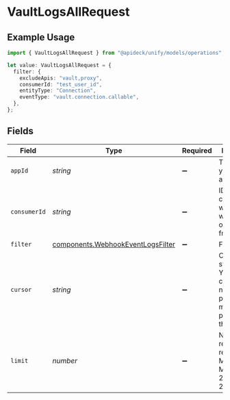 # VaultLogsAllRequest

## Example Usage

```typescript
import { VaultLogsAllRequest } from "@apideck/unify/models/operations";

let value: VaultLogsAllRequest = {
  filter: {
    excludeApis: "vault,proxy",
    consumerId: "test_user_id",
    entityType: "Connection",
    eventType: "vault.connection.callable",
  },
};
```

## Fields

| Field                                                                                                            | Type                                                                                                             | Required                                                                                                         | Description                                                                                                      | Example                                                                                                          |
| ---------------------------------------------------------------------------------------------------------------- | ---------------------------------------------------------------------------------------------------------------- | ---------------------------------------------------------------------------------------------------------------- | ---------------------------------------------------------------------------------------------------------------- | ---------------------------------------------------------------------------------------------------------------- |
| `appId`                                                                                                          | *string*                                                                                                         | :heavy_minus_sign:                                                                                               | The ID of your Unify application                                                                                 | dSBdXd2H6Mqwfg0atXHXYcysLJE9qyn1VwBtXHX                                                                          |
| `consumerId`                                                                                                     | *string*                                                                                                         | :heavy_minus_sign:                                                                                               | ID of the consumer which you want to get or push data from                                                       | test-consumer                                                                                                    |
| `filter`                                                                                                         | [components.WebhookEventLogsFilter](../../models/components/webhookeventlogsfilter.md)                           | :heavy_minus_sign:                                                                                               | Filter results                                                                                                   |                                                                                                                  |
| `cursor`                                                                                                         | *string*                                                                                                         | :heavy_minus_sign:                                                                                               | Cursor to start from. You can find cursors for next/previous pages in the meta.cursors property of the response. |                                                                                                                  |
| `limit`                                                                                                          | *number*                                                                                                         | :heavy_minus_sign:                                                                                               | Number of results to return. Minimum 1, Maximum 200, Default 20                                                  |                                                                                                                  |